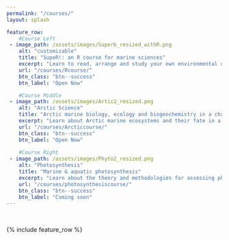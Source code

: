 ```yaml
---
permalink: "/courses/"
layout: splash

feature_row:
    #Course Left
 - image_path: /assets/images/Superb_resized_withR.png
    alt: "customizable"
    title: "SupeR!: an R course for marine sciences"
    excerpt: "Learn to read, arrange and study your own environmental data with R"
    url: "/courses/Rcourse/"
    btn_class: "btn--success"
    btn_label: "Open Now"

    #Course Middle
 - image_path: /assets/images/Artic2_resized.png
    alt: "Arctic Science"
    title: "Arctic marine biology, ecology and biogeochemistry in a changing world"
    excerpt: "Learn about Arctic marine ecosystems and their fate in a changing world"
    url: "/courses/Arcticcourse/"
    btn_class: "btn--success"
    btn_label: "Open Now"
  
    #Course Right
 - image_path: /assets/images/Phyto2_resized.png
    alt: "Photosynthesis"
    title: "Marine & aquatic photosynthesis"
    excerpt: "Learn about the theory and methodologies for assessing photosynthesis in marine and aquatic systems"
    url: "/courses/photosynthesiscourse/"
    btn_class: "btn--success"
    btn_label: "Coming soon"  
---
```

<br>

{% include feature_row %}

